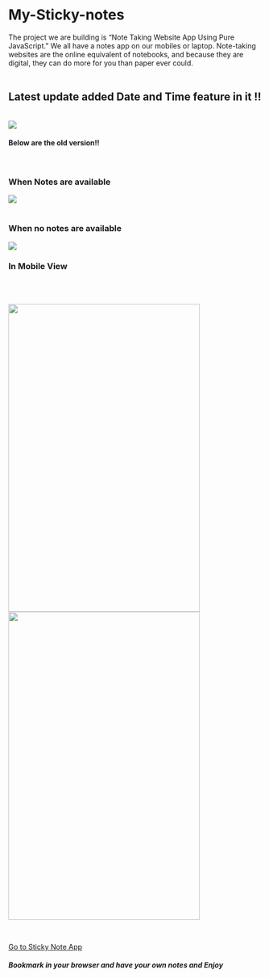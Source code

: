 # My-Sticky-notes
The project we are building is “Note Taking Website App Using Pure JavaScript.” We all have a notes app on our mobiles or laptop. Note-taking websites are the online equivalent of notebooks, and because they are digital, they can do more for you than paper ever could.
<br>
<br>
## Latest update added Date and Time feature in it !!
<br>
<img src="https://user-images.githubusercontent.com/66429038/119999388-550df880-bfef-11eb-8e70-52c7989c5707.png">

#### Below are the old version!!
<br>
<h3>When Notes are available</h3>
<img src="https://user-images.githubusercontent.com/66429038/119305699-b5670800-bc86-11eb-958c-5f84883f8e8f.png">
<br>
<br>
<h3>When no notes are available</h3>
<img src="https://user-images.githubusercontent.com/66429038/119305706-b730cb80-bc86-11eb-8d01-4f9ac6beef5d.png" >
<h3>In Mobile View</h3>
<br>
<br>

<img src="https://user-images.githubusercontent.com/66429038/119306944-8e113a80-bc88-11eb-8673-3cf42baf8d47.jpeg" width="380" height="610"> <img src="https://user-images.githubusercontent.com/66429038/119848399-6987bd80-bf29-11eb-9aca-0ee5bec70a8c.jpeg" width ="380" height = "610" > 

<br>

<a href="https://kartikey0205.github.io/My-Sticky-notes/" target="_blank">Go to Sticky Note App</a>
<h5>Bookmark in your browser and have your own notes and Enjoy</h5>
